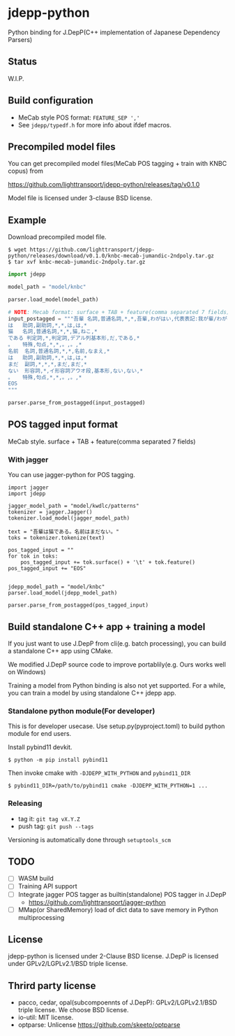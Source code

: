 # jdepp-python

Python binding for J.DepP(C++ implementation of Japanese Dependency Parsers)

## Status

W.I.P.

## Build configuration

* MeCab style POS format: `FEATURE_SEP ','`
* See `jdepp/typedf.h` for more info about ifdef macros.

## Precompiled model files

You can get precompiled model files(MeCab POS tagging + train with KNBC copus) from

https://github.com/lighttransport/jdepp-python/releases/tag/v0.1.0

Model file is licensed under 3-clause BSD license.

## Example

Download precompiled model file.

```
$ wget https://github.com/lighttransport/jdepp-python/releases/download/v0.1.0/knbc-mecab-jumandic-2ndpoly.tar.gz
$ tar xvf knbc-mecab-jumandic-2ndpoly.tar.gz
```

```py
import jdepp

model_path = "model/knbc"

parser.load_model(model_path)

# NOTE: Mecab format: surface + TAB + feature(comma separated 7 fields)
input_postagged = """吾輩	名詞,普通名詞,*,*,吾輩,わがはい,代表表記:我が輩/わがはい カテゴリ:人
は	助詞,副助詞,*,*,は,は,*
猫	名詞,普通名詞,*,*,猫,ねこ,*
である	判定詞,*,判定詞,デアル列基本形,だ,である,*
。	特殊,句点,*,*,。,。,*
名前	名詞,普通名詞,*,*,名前,なまえ,*
は	助詞,副助詞,*,*,は,は,*
まだ	副詞,*,*,*,まだ,まだ,*
ない	形容詞,*,イ形容詞アウオ段,基本形,ない,ない,*
。	特殊,句点,*,*,。,。,*
EOS
"""

parser.parse_from_postagged(input_postagged)
```


## POS tagged input format

MeCab style. surface + TAB + feature(comma separated 7 fields)

### With jagger

You can use jagger-python for POS tagging.

```
import jagger
import jdepp

jagger_model_path = "model/kwdlc/patterns"
tokenizer = jagger.Jagger()
tokenizer.load_model(jagger_model_path)

text = "吾輩は猫である。名前はまだない。"
toks = tokenizer.tokenize(text)

pos_tagged_input = ""
for tok in toks:
    pos_tagged_input += tok.surface() + '\t' + tok.feature()
pos_tagged_input += "EOS"


jdepp_model_path = "model/knbc"
parser.load_model(jdepp_model_path)

parser.parse_from_postagged(pos_tagged_input)
```

## Build standalone C++ app + training a model

If you just want to use J.DepP from cli(e.g. batch processing),
you can build a standalone C++ app using CMake.

We modified J.DepP source code to improve portablily(e.g. Ours works well on Windows)

Training a model from Python binding is also not yet supported.
For a while, you can train a model by using standalone C++ jdepp app.

### Standalone python module(For developer)

This is for developer usecase.
Use setup.py(pyproject.toml) to build python module for end users.

Install pybind11 devkit.

```
$ python -m pip install pybind11
```

Then invoke cmake with `-DJDEPP_WITH_PYTHON` and `pybind11_DIR`

```
$ pybind11_DIR=/path/to/pybind11 cmake -DJDEPP_WITH_PYTHON=1 ...
```


### Releasing

* tag it: `git tag vX.Y.Z`
* push tag: `git push --tags`

Versioning is automatically done through `setuptools_scm`

## TODO

- [ ] WASM build
- [ ] Training API support
- [ ] Integrate jagger POS tagger as builtin(standalone) POS tagger in J.DepP
  - https://github.com/lighttransport/jagger-python
- [ ] MMap(or SharedMemory) load of dict data to save memory in Python multiprocessing

## License

jdepp-python is licensed under 2-Clause BSD license.
J.DepP is licensed under GPLv2/LGPLv2.1/BSD triple license.

## Thrird party license

* pacco, cedar, opal(subcompoennts of J.DepP): GPLv2/LGPLv2.1/BSD triple license. We choose BSD license.
* io-util: MIT license.
* optparse: Unlicense https://github.com/skeeto/optparse
